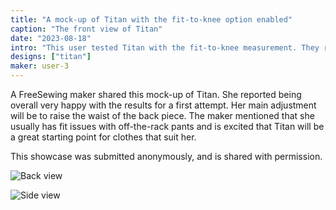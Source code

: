 ```yaml
---
title: "A mock-up of Titan with the fit-to-knee option enabled"
caption: "The front view of Titan"
date: "2023-08-18"
intro: "This user tested Titan with the fit-to-knee measurement. They reported being overall happy with the results."
designs: ["titan"]
maker: user-3
---
```


A FreeSewing maker shared this mock-up of Titan. She reported being overall very happy with the results for a first attempt. Her main adjustment will be to raise the waist of the back piece. The maker mentioned that she usually has fit issues with off-the-rack pants and is excited that Titan will be a great starting point for clothes that suit her.

This showcase was submitted anonymously, and is shared with permission.

![Back view](https://imagedelivery.net/ouSuR9yY1bHt-fuAokSA5Q/showcase-a-mock-up-of-titan-with-the-fit-to-knee-option-enabled-1/public "Back view")

![Side view](https://imagedelivery.net/ouSuR9yY1bHt-fuAokSA5Q/showcase-a-mock-up-of-titan-with-the-fit-to-knee-option-enabled-2/public "Side view")

